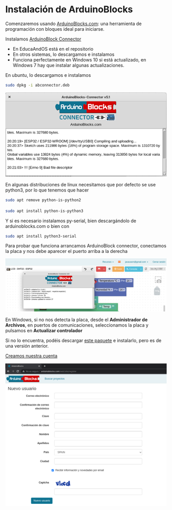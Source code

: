 # Instalación de ArduinoBlocks

Comenzaremos usando [ArduinoBlocks.com](http://www.arduinoblocks.com): una herramienta de programación con bloques ideal para iniciarse.

Instalamos [ArduinoBlock Connector](http://www.arduinoblocks.com/web/site/abconnector5)

* En EducaAndOS está en el repositorio
* En otros sistemas, lo descargamos  e instalamos
* Funciona perfectamente en Windows 10 si está actualizado, en Windows 7 hay que instalar algunas actualizaciones.

En ubuntu, lo descargamos e instalamos

```sh
sudo dpkg -i abconnector.deb
```


![](./images/ArduinoBlockConnector.png)


En algunas distribuciones de linux necesitamos que por defecto se use python3, por lo que tenemos que hacer

```sh
sudo apt remove python-is-python2

sudo apt install python-is-python3
```

Y si es necesario instalamos py-serial, bien descargándolo de arduinoblocks.com o bien con

```sh
sudo apt install python3-serial
```

Para probar que funciona arrancamos ArduinoBlock connector, conectamos la placa y nos debe aparecer el puerto arriba a la derecha

![](./images/subirProgramaArduinoBlocks.png)

En Windows, si no nos detecta la placa, desde el **Administrador de Archivos**, en puertos de comunicaciones, seleccionamos la placa y pulsamos en **Actualizar controlador**

Si no lo encuentra, podéis descargar [este paquete](https://github.com/javacasm/CursoIOTCo/raw/main/ch341ser_win.zip) e instalarlo, pero es de una versión anterior.


[Creamos nuestra cuenta](http://www.arduinoblocks.com/web/site/register)

![](./images/ArduinoBlocks_registro.png)

